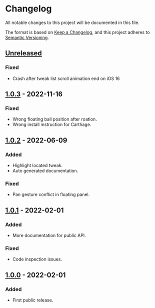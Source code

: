 # Changelog
All notable changes to this project will be documented in this file.

The format is based on [Keep a Changelog](https://keepachangelog.com/en/1.0.0/),
and this project adheres to [Semantic Versioning](https://semver.org/spec/v2.0.0.html).

## [Unreleased]
### Fixed
- Crash after tweak list scroll animation end on iOS 16

## [1.0.3] - 2022-11-16
### Fixed
- Wrong floating ball position after roation.
- Wrong install instruction for Carthage.

## [1.0.2] - 2022-06-09
### Added
- Highlight located tweak.
- Auto generated documentation.

### Fixed
- Pan gesture conflict in floating panel.

## [1.0.1] - 2022-02-01
### Added
- More documentation for public API.

### Fixed
- Code inspection issues.

## [1.0.0] - 2022-02-01
### Added
- First public release.

[Unreleased]: https://github.com/Alpensegler/TweaKit/compare/1.0.3...HEAD
[1.0.3]: https://github.com/Alpensegler/TweaKit/compare/1.0.2...1.0.3
[1.0.2]: https://github.com/Alpensegler/TweaKit/compare/1.0.1...1.0.2
[1.0.1]: https://github.com/Alpensegler/TweaKit/compare/1.0.0...1.0.1
[1.0.0]: https://github.com/Alpensegler/TweaKit/releases/tag/1.0.0
